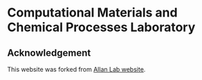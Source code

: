 # Computational Materials and Chemical Processes Laboratory

## Acknowledgement
This website was forked from [Allan Lab website](https://www.allanlab.org/).
